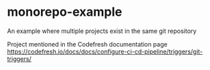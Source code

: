 # monorepo-example
An example where multiple projects exist in the same git repository

Project mentioned in the Codefresh documentation page https://codefresh.io/docs/docs/configure-ci-cd-pipeline/triggers/git-triggers/
